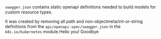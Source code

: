 `swagger.json` contains static openapi definitions needed to build models for custom resource types.

It was created by removing all path and non-objectmeta/int-or-string definitions from 
the `api/openapi-spec/swagger.json` in the `k8s.io/kubernetes` module.Hello you!
Goodbye

